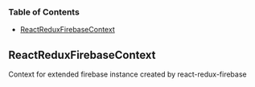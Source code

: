 <!-- Generated by documentation.js. Update this documentation by updating the source code. -->

### Table of Contents

-   [ReactReduxFirebaseContext](#reactreduxfirebasecontext)

## ReactReduxFirebaseContext

Context for extended firebase instance created
by react-redux-firebase
